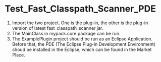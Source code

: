 # Test_Fast_Classpath_Scanner_PDE
1. Import the two project. One is the plug-in, the other is the plug-in version of latest fast_classpath_scanner jar.
2. The MainClass in mypack.core package can be run.
3. The ExamplePlugin project should be run as an Eclipse Application. 
   Before that, the PDE (The Eclipse Plug-in Development Environment) shoud be installed in the Eclipse, which can be found in the Market Place.
